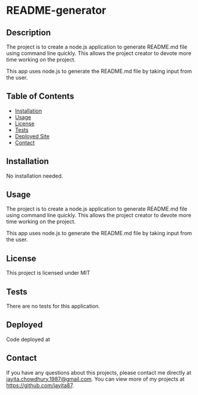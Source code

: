 # README-generator

## Description

The project is to create a node.js application to generate README.md file using command line quickly. This allows the project creator to devote more time working on the project.

This app uses node.js to generate the README.md file by taking input from the user.

## Table of Contents
* [Installation](#installation)
* [Usage](#usage)
* [License](#license)
* [Tests](#tests)
* [Deployed Site](#deployed)
* [Contact](#contact)


## Installation 
No installation needed. 

## Usage 
The project is to create a node.js application to generate README.md file using command line quickly. This allows the project creator to devote more time working on the project.

This app uses node.js to generate the README.md file by taking input from the user.<br>
<img src="">

## License 
This project is licensed under MIT

## Tests
There are no tests for this application.

## Deployed
Code deployed at 

## Contact
If you have any questions about this projects, please contact me directly at jayita.chowdhury.1987@gmail.com. You can view more of my projects at https://github.com/jayita87.
